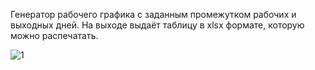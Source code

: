 Генератор рабочего графика с заданным промежутком рабочих и выходных дней.
На выходе выдаёт таблицу в xlsx формате, которую можно распечатать.

![1](https://github.com/user-attachments/assets/3f33c776-d7e5-4c78-9b66-5a62be20a178)
